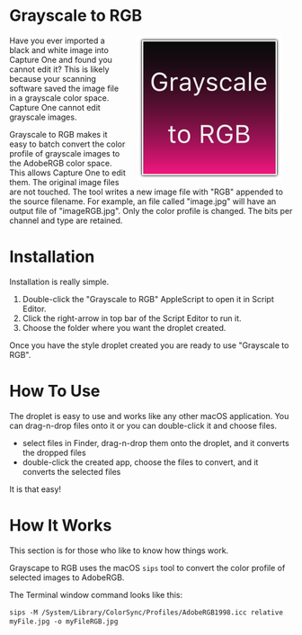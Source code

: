 # Grayscale to RGB

<img style="width:256px;float:right;padding:0px 20px;" src=droplet_icon/droplet.iconset/icon_1024x1024.png></img>

Have you ever imported a black and white image into Capture One and found you cannot edit it? This is likely because your scanning software saved the image file in a grayscale color space. Capture One cannot edit grayscale images.

Grayscale to RGB makes it easy to batch convert the color profile of grayscale images to the AdobeRGB color space. This allows Capture One to edit them. The original image files are not touched. The tool writes a new image file with "RGB" appended to the source filename. For example, an file called "image.jpg" will have an output file of "imageRGB.jpg". Only the color profile is changed. The bits per channel and type are retained.

# Installation

Installation is really simple.

1. Double-click the "Grayscale to RGB" AppleScript to open it in Script Editor.
1. Click the right-arrow in top bar of the Script Editor to run it.
1. Choose the folder where you want the droplet created.

Once you have the style droplet created you are ready to use "Grayscale to RGB".

# How To Use

The droplet is easy to use and works like any other macOS application. You can drag-n-drop files onto it or you can double-click it and choose files.

- select files in Finder, drag-n-drop them onto the droplet, and it converts the dropped files
- double-click the created app, choose the files to convert, and it converts the selected files

It is that easy!

# How It Works

This section is for those who like to know how things work.

Grayscape to RGB uses the macOS `sips` tool to convert the color profile of selected images to AdobeRGB.

The Terminal window command looks like this:

```
sips -M /System/Library/ColorSync/Profiles/AdobeRGB1998.icc relative myFile.jpg -o myFileRGB.jpg
```